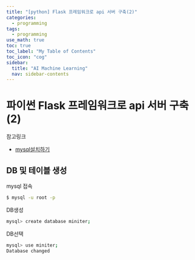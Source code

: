 ```yaml
---
title: "[python] Flask 프레임워크로 api 서버 구축(2)" 
categories:
  - programming
tags:
  - programming
use_math: true
toc: true
toc_label: "My Table of Contents"
toc_icon: "cog"
sidebar:
  title: "AI Machine Learning"
  nav: sidebar-contents
---
```


# 파이썬 Flask 프레임워크로 api 서버 구축(2)

참고링크
* [mysql설치하기](https://losskatsu.github.io/it-infra/mysql-index/)

## DB 및 테이블 생성

mysql 접속
```bash
$ mysql -u root -p
```
DB생성
```bash
mysql> create database miniter;
```
DB선택
```bash
mysql> use miniter;
Database changed
```
